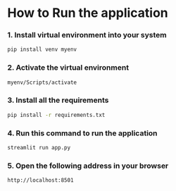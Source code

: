 # How to Run the application

### 1. Install virtual environment into your system 
``` bash
pip install venv myenv
```

### 2. Activate the virtual environment
``` bash
myenv/Scripts/activate
```

### 3. Install all the requirements
``` bash
pip install -r requirements.txt
```
### 4. Run this command to run the application 
``` bash
streamlit run app.py
```
### 5. Open the following address in your browser
``` bash
http://localhost:8501
```